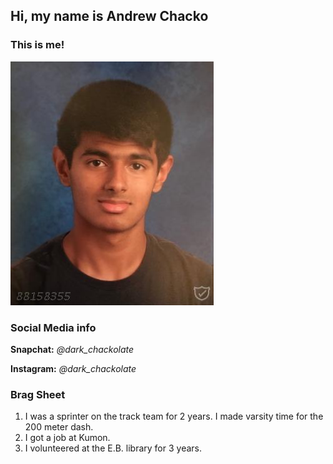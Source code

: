## Hi, my name is **Andrew Chacko**
### This is me!
<img src="MyPicture.JPG">

### Social Media info
**Snapchat:** *@dark_chackolate*

**Instagram:** *@dark_chackolate*

### Brag Sheet
1. I was a sprinter on the track team for 2 years. I made varsity time for the 200 meter dash.
2. I got a job at Kumon.
3. I volunteered at the E.B. library for 3 years.
